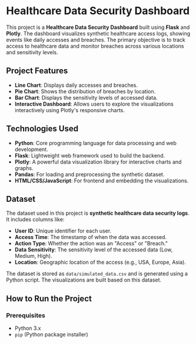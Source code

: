 # Healthcare Data Security Dashboard

This project is a **Healthcare Data Security Dashboard** built using **Flask** and **Plotly**. The dashboard visualizes synthetic healthcare access logs, showing events like daily accesses and breaches. The primary objective is to track access to healthcare data and monitor breaches across various locations and sensitivity levels.

## Project Features

- **Line Chart**: Displays daily accesses and breaches.
- **Pie Chart**: Shows the distribution of breaches by location.
- **Bar Chart**: Displays the sensitivity levels of accessed data.
- **Interactive Dashboard**: Allows users to explore the visualizations interactively using Plotly's responsive charts.

## Technologies Used

- **Python**: Core programming language for data processing and web development.
- **Flask**: Lightweight web framework used to build the backend.
- **Plotly**: A powerful data visualization library for interactive charts and graphs.
- **Pandas**: For loading and preprocessing the synthetic dataset.
- **HTML/CSS/JavaScript**: For frontend and embedding the visualizations.

## Dataset

The dataset used in this project is **synthetic healthcare data security logs**. It includes columns like:

- **User ID**: Unique identifier for each user.
- **Access Time**: The timestamp of when the data was accessed.
- **Action Type**: Whether the action was an "Access" or "Breach."
- **Data Sensitivity**: The sensitivity level of the accessed data (Low, Medium, High).
- **Location**: Geographic location of the access (e.g., USA, Europe, Asia).

The dataset is stored as `data/simulated_data.csv` and is generated using a Python script. The visualizations are built based on this dataset.

## How to Run the Project

### Prerequisites

- Python 3.x
- `pip` (Python package installer)

